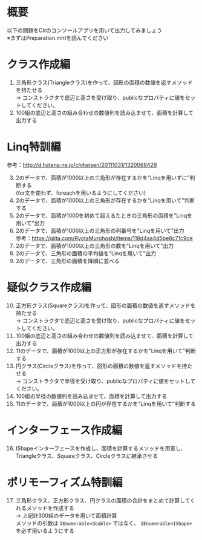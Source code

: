 # 概要
以下の問題をC#のコンソールアプリを用いて出力してみましょう  
※まずはPreparation.mhtを読んでください

# クラス作成編
1. 三角形クラス(Triangleクラス)を作って、図形の面積の数値を返すメソッドを持たせる  
   -> コンストラクタで底辺と高さを受け取り、publicなプロパティに値をセットしてください。
2. 100組の底辺と高さの組み合わせの数値列を読み込ませて、面積を計算して出力する

# Linq特訓編
参考：http://d.hatena.ne.jp/chiheisen/20111031/1320068429

3. 2のデータで、面積が1000以上の三角形が存在するかを"Linqを用いずに"判断する  
  (for文を使わず、foreachを用いるようにしてください)
4. 2のデータで、面積が1000以上の三角形が存在するかを"Linqを用いて"判断する
5. 2のデータで、面積が1000を初めて超えるたときの三角形の面積を"Linqを用いて"出力
6. 2のデータで、面積が1000以上の三角形の列番号を"Linqを用いて"出力  
   参考：https://qiita.com/RyotaMurohoshi/items/118d4aa4d5be8c71c9ce
7. 2のデータで、面積が1000以上の三角形の数を"Linqを用いて"出力
8. 2のデータで、三角形の面積の平均値を"Linqを用いて"出力
9. 2のデータで、三角形の面積を降順に並べる

# 疑似クラス作成編
10. 正方形クラス(Squareクラス)を作って、図形の面積の数値を返すメソッドを持たせる  
   -> コンストラクタで底辺と高さを受け取り、publicなプロパティに値をセットしてください。
11. 100組の底辺と高さの組み合わせの数値列を読み込ませて、面積を計算して出力する
12. 11のデータで、面積が1000以上の正方形が存在するかを"Linqを用いて"判断する
13. 円クラス(Circleクラス)を作って、図形の面積の数値を返すメソッドを持たせる  
   -> コンストラクタで半径を受け取り、publicなプロパティに値をセットしてください。  
14. 100組の半径の数値列を読み込ませて、面積を計算して出力する
15. 11のデータで、面積が1000以上の円が存在するかを"Linqを用いて"判断する

# インターフェース作成編
16. IShapeインターフェースを作成し、面積を計算するメソッドを用意し、Triangleクラス、Squareクラス、Circleクラスに継承させる

# ポリモーフィズム特訓編
17. 三角形クラス、正方形クラス、円クラスの面積の合計をまとめて計算してくれるメソッドを作成する  
    -> 上記計300組のデータを用いて面積計算  
       メソッドの引数は `IEnumerable<double>` ではなく、 `IEnumerable<IShape>` を必ず用いるようにする